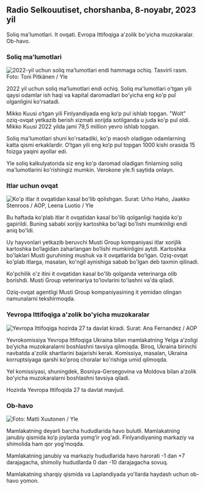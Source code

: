 ## Radio Selkouutiset, chorshanba, 8-noyabr, 2023 yil

Soliq ma'lumotlari. It ovqati. Evropa Ittifoqiga a'zolik bo'yicha muzokaralar. Ob-havo.

### Soliq ma'lumotlari

![2022-yil uchun soliq maʼlumotlari endi hammaga ochiq. Tasvirli rasm. Foto: Toni Pitkänen / Yle](https://images.cdn.yle.fi/image/upload/c_crop,h_2628,w_4672,x_747,y_536/ar_1.777777777777777,c_fill,g_faces/610d,q_auto:eco/f_auto/fl_lossy/v1692260664/39-115812464ddd8da1ad5a)

2022 yil uchun soliq maʼlumotlari endi ochiq. Soliq ma'lumotlari o'tgan yili qaysi odamlar ish haqi va kapital daromadlari bo'yicha eng ko'p pul olganligini ko'rsatadi.

Mikko Kuusi o‘tgan yili Finlyandiyada eng ko‘p pul ishlab topgan. "Wolt" oziq-ovqat yetkazib berish xizmati xorijda sotilganda u juda ko'p pul oldi. Mikko Kuusi 2022 yilda jami 79,5 million yevro ishlab topgan.

Soliq ma'lumotlari shuni ko'rsatadiki, ko'p maosh oladigan odamlarning katta qismi erkaklardir. O‘tgan yili eng ko‘p pul topgan 1000 kishi orasida 15 foizga yaqini ayollar edi.

Yle soliq kalkulyatorida siz eng ko'p daromad oladigan finlarning soliq ma'lumotlarini ko'rishingiz mumkin. Verokone yle.fi saytida onlayn.

### Itlar uchun ovqat

![Ko'p itlar it ovqatidan kasal bo'lib qolishgan. Surat: Urho Haho, Jaakko Stenroos / AOP, Leena Luotio / Yle](https://images.cdn.yle.fi/image/upload/c_crop,h_1080,w_1919,x_0,y_0/ar_1.777777777777777,c,ch_675,w_1200/dpr_1.0/q_auto:eco/f_auto/fl_lossy/v1699386970/39-11965956548f484ed3bb)

Bu haftada ko'plab itlar it ovqatidan kasal bo'lib qolganligi haqida ko'p gapirildi. Buning sababi xorijiy kartoshka bo'lagi bo'lishi mumkinligi endi aniq bo'ldi.

Uy hayvonlari yetkazib beruvchi Musti Group kompaniyasi itlar xorijlik kartoshka bo‘lagidan zaharlangan bo‘lishi mumkinligini aytdi. Kartoshka bo'laklari Musti guruhining mushuk va it ovqatlarida bo'lgan. Oziq-ovqat ko'plab itlarga, masalan, ko'ngil aynishiga sabab bo'lgan deb taxmin qilinadi.

Ko'pchilik o'z itini it ovqatidan kasal bo'lib qolganda veterinarga olib borishdi. Musti Group veterinariya to'lovlarini to'lashni va'da qiladi.

Oziq-ovqat agentligi Musti Group kompaniyasining it yemidan olingan namunalarni tekshirmoqda.

### Yevropa Ittifoqiga a'zolik bo'yicha muzokaralar

![Yevropa Ittifoqiga hozirda 27 ta davlat kiradi. Surat: Ana Fernandez / AOP](https://images.cdn.yle.fi/image/upload/c_crop,h_2394,w_4256,x_0,y_419/ar_1.777777777777777,c_fill,g_faces,h_pr_610/d.q_auto:eco/f_auto/fl_lossy/v1632407032/39-857648614c8a7c923f2)

Yevrokomissiya Yevropa Ittifoqiga Ukraina bilan mamlakatning YeIga a’zoligi bo‘yicha muzokaralarni boshlashni tavsiya qilmoqda. Biroq, Ukraina birinchi navbatda a'zolik shartlarini bajarishi kerak. Komissiya, masalan, Ukraina korruptsiyaga qarshi ko'proq choralar ko'rishiga umid qilmoqda.

YeI komissiyasi, shuningdek, Bosniya-Gersegovina va Moldova bilan aʼzolik boʻyicha muzokaralarni boshlashni tavsiya qiladi.

Hozirda Yevropa Ittifoqida 27 ta davlat mavjud.

### Ob-havo

![ Foto: Matti Xuutonen / Yle](https://images.cdn.yle.fi/image/upload/c_crop,h_1080,w_1919,x_0,y_0/ar_1.777777777777777,c_fill,g_faces,w_17,h_10/h_120/q_auto:eco/f_auto/fl_lossy/v1699449326/39-1197700654b89b86284a)

Mamlakatning deyarli barcha hududlarida havo bulutli. Mamlakatning janubiy qismida ko‘p joylarda yomg‘ir yog‘adi. Finlyandiyaning markaziy va shimolida ham qor yog‘moqda.

Mamlakatning janubiy va markaziy hududlarida havo harorati -1 dan +7 darajagacha, shimoliy hududlarda 0 dan -10 darajagacha sovuq.

Mamlakatning sharqiy qismida va Laplandiyada yo'llarda haydash uchun ob-havo yomon.